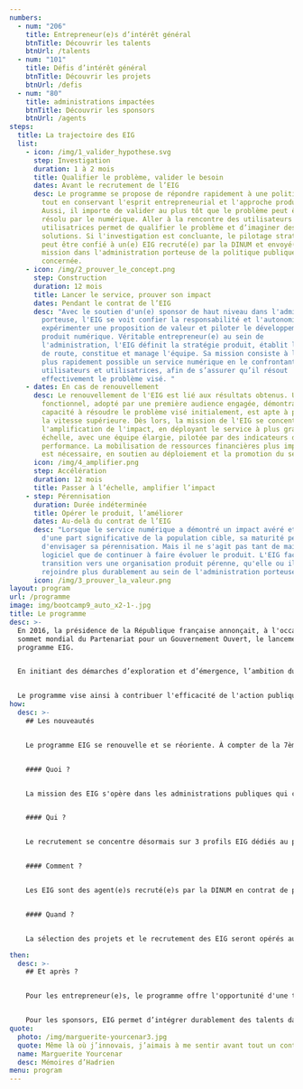 ```yaml
---
numbers:
  - num: "206"
    title: Entrepreneur(e)s d’intérêt général
    btnTitle: Découvrir les talents
    btnUrl: /talents
  - num: "101"
    title: Défis d’intérêt général
    btnTitle: Découvrir les projets
    btnUrl: /defis
  - num: "80"
    title: administrations impactées
    btnTitle: Découvrir les sponsors
    btnUrl: /agents
steps:
  title: La trajectoire des EIG
  list:
    - icon: /img/1_valider_hypothese.svg
      step: Investigation
      duration: 1 à 2 mois
      title: Qualifier le problème, valider le besoin
      dates: Avant le recrutement de l’EIG
      desc: Le programme se propose de répondre rapidement à une politique publique,
        tout en conservant l'esprit entrepreneurial et l'approche produit.
        Aussi, il importe de valider au plus tôt que le problème peut être
        résolu par le numérique. Aller à la rencontre des utilisateurs et des
        utilisatrices permet de qualifier le problème et d’imaginer des
        solutions. Si l'investigation est concluante, le pilotage stratégique
        peut être confié à un(e) EIG recruté(e) par la DINUM et envoyé(e) en
        mission dans l'administration porteuse de la politique publique
        concernée.
    - icon: /img/2_prouver_le_concept.png
      step: Construction
      duration: 12 mois
      title: Lancer le service, prouver son impact
      dates: Pendant le contrat de l’EIG
      desc: "Avec le soutien d'un(e) sponsor de haut niveau dans l'administration
        porteuse, l'EIG se voit confier la responsabilité et l'autonomie pour
        expérimenter une proposition de valeur et piloter le développement du
        produit numérique. Véritable entrepreneur(e) au sein de
        l'administration, l'EIG définit la stratégie produit, établit la feuille
        de route, constitue et manage l'équipe. Sa mission consiste à lancer le
        plus rapidement possible un service numérique en le confrontant à des
        utilisateurs et utilisatrices, afin de s’assurer qu’il résout
        effectivement le problème visé. "
    - dates: En cas de renouvellement
      desc: Le renouvellement de l'EIG est lié aux résultats obtenus. Un service
        fonctionnel, adopté par une première audience engagée, démontrant sa
        capacité à résoudre le problème visé initialement, est apte à passer à
        la vitesse supérieure. Dès lors, la mission de l'EIG se concentre sur
        l'amplification de l'impact, en déployant le service à plus grande
        échelle, avec une équipe élargie, pilotée par des indicateurs de
        performance. La mobilisation de ressources financières plus importantes
        est nécessaire, en soutien au déploiement et la promotion du service.
      icon: /img/4_amplifier.png
      step: Accélération
      duration: 12 mois
      title: Passer à l’échelle, amplifier l’impact
    - step: Pérennisation
      duration: Durée indéterminée
      title: Opérer le produit, l’améliorer
      dates: Au-delà du contrat de l’EIG
      desc: "Lorsque le service numérique a démontré un impact avéré et mesuré auprès
        d'une part significative de la population cible, sa maturité permet
        d'envisager sa pérennisation. Mais il ne s'agit pas tant de maintenir un
        logiciel que de continuer à faire évoluer le produit. L'EIG facilite la
        transition vers une organisation produit pérenne, qu'elle ou il pourra
        rejoindre plus durablement au sein de l'administration porteuse. "
      icon: /img/3_prouver_la_valeur.png
layout: program
url: /programme
image: img/bootcamp9_auto_x2-1-.jpg
title: Le programme
desc: >-
  En 2016, la présidence de la République française annonçait, à l'occasion du
  sommet mondial du Partenariat pour un Gouvernement Ouvert, le lancement du
  programme EIG.


  En initiant des démarches d’exploration et d’émergence, l’ambition du programme est de développer une fonction publique plus entrepreneuriale, tant dans ses méthodes que sa culture de travail.


  Le programme vise ainsi à contribuer l'efficacité de l'action publique. Il facilite l'internalisation de talents capables d'expérimenter un service numérique, de prouver sa valeur et d'amorcer son adoption.
how:
  desc: >-
    ## Les nouveautés


    Le programme EIG se renouvelle et se réoriente. À compter de la 7ème promotion, il se concentre sur des profils disposant d’une solide expérience entrepreneuriale, avec des compétences de haut niveau en pilotage de services numériques.


    #### Quoi ?


    La mission des EIG s'opère dans les administrations publiques qui conduisent des projets numériques conçus selon l'approche [beta.gouv.fr](https://beta.gouv.fr/approche).


    #### Qui ?


    Le recrutement se concentre désormais sur 3 profils EIG dédiés au pilotage stratégique : directeur ou directrice produit, de l'impact ou technique.


    #### Comment ?


    Les EIG sont des agent(e)s recruté(e)s par la DINUM en contrat de projet d'un an, renouvelable, et envoyé(e)s en mission dans les administrations partenaires.


    #### Quand ?


    La sélection des projets et le recrutement des EIG seront opérés au fil de l'eau en 2024, à rythme bimestriel, jusqu'à 30 EIG pour la 7ème promotion.

then:
  desc: >-
    ## Et après ?


    Pour les entrepreneur(e)s, le programme offre l'opportunité d'une trajectoire de carrière au service de l’action publique. Après leur immersion au coeur des métiers de l’administration, 60% des EIG choisissent de rester dans le secteur public.


    Pour les sponsors, EIG permet d’intégrer durablement des talents dans leurs services, au-delà de la dynamique entrepreneuriale initiée dans le cadre du programme. Ainsi, 90% des défis relevés perdurent dans les administrations.
quote:
  photo: /img/marguerite-yourcenar3.jpg
  quote: Même là où j’innovais, j’aimais à me sentir avant tout un continuateur.
  name: Marguerite Yourcenar
  desc: Mémoires d’Hadrien
menu: program
---
```

